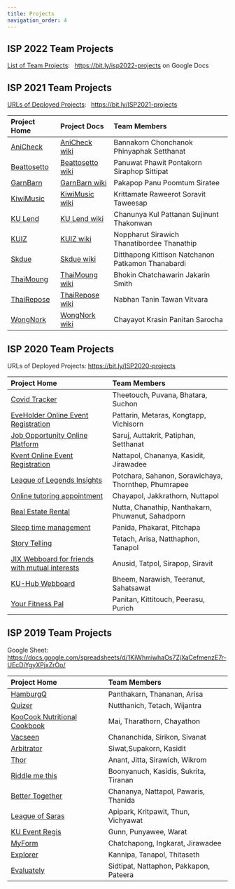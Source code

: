 ```yaml
---
title: Projects
navigation_order: 4
---
```


## ISP 2022 Team Projects

[List of Team Projects](https://bit.ly/isp2022-projects):&ensp; <https://bit.ly/isp2022-projects> on Google Docs

## ISP 2021 Team Projects

[URLs of Deployed Projects](https://docs.google.com/spreadsheets/d/1lXzCIazaBSW-odog9lK-atoi80WIhqFKrsEpEc-0uIc/edit):&ensp; <https://bit.ly/ISP2021-projects> 

| Project Home   | Project Docs     | Team Members    |
|:---------------|:-----------------|:----------------|
| [AniCheck](https://github.com/Ing140943/anicheck) | [AniCheck wiki][] | Bannakorn  Chonchanok  Phinyaphak  Setthanat  |
| [Beattosetto](https://github.com/beattosetto/beattosetto) | [Beattosetto wiki][] | Panuwat  Phawit   Pontakorn  Siraphop   Sittipat|
| [GarnBarn](https://github.com/GarnBarn) | [GarnBarn wiki][] | Pakapop  Panu  Poomtum  Siratee  |
| [KiwiMusic](https://github.com/SoravitPete/KiwiMusic) | [KiwiMusic wiki][] | Krittamate  Raweerot  Soravit  Taweesap  |
| [KU Lend](https://github.com/ChanunyaO/KU-Lend.git) | [KU Lend wiki][] | Chanunya  Kul  Pattanan  Sujinunt  Thakonwan|
| [KUIZ](https://github.com/ParnThanatibordee/KUIZ) | [KUIZ wiki][] | Noppharut  Sirawich  Thanatibordee  Thanathip  |
| [Skdue](https://github.com/patkamon/skdue) | [Skdue wiki][] | Ditthapong  Kittison  Natchanon  Patkamon  Thanabardi|
| [ThaiMoung](https://github.com/Jakarin-Jojo/ThaiMoung) | [ThaiMoung wiki][] | Bhokin  Chatchawarin  Jakarin  Smith  |
| [ThaiRepose](https://github.com/ThaiRepose/thairepose) | [ThaiRepose wiki][] | Nabhan  Tanin  Tawan  Vitvara  |
| [WongNork](https://github.com/WongNork/wongnork) | [WongNork wiki][] | Chayayot  Krasin  Panitan  Sarocha  |

[AniCheck wiki]: https://github.com/Ing140943/anicheck/wiki
[Beattosetto wiki]: https://github.com/beattosetto/beattosetto/wiki
[GarnBarn wiki]: https://garnbarn.github.io/garnbarn-frontend/
[KiwiMusic wiki]: https://github.com/SoravitPete/KiwiMusic/wiki
[KU Lend wiki]: https://github.com/ChanunyaO/KU-Lend/wiki
[KUIZ wiki]: https://github.com/ParnThanatibordee/KUIZ/wiki
[SKdue wiki]: https://github.com/patkamon/skdue/wiki
[ThaiMoung wiki]: https://github.com/Jakarin-Jojo/ThaiMoung/wiki
[ThaiRepose wiki]: https://github.com/ThaiRepose/thairepose/wiki
[Wongnork wiki]: https://github.com/WongNork/wongnork/wiki


## ISP 2020 Team Projects

URLs of Deployed Projects: <https://bit.ly/ISP2020-projects>

| Project Home | Team Members   | 
|:-------------|:---------------|
| [Covid Tracker](https://github.com/lisbono2001/Covid19-Tracker) | Theetouch, Puvana, Bhatara, Suchon  |
| [EveHolder Online Event Registration](https://github.com/EveGroup/EveHolder) | Pattarin, Metaras, Kongtapp, Vichisorn |
| [Job Opportunity Online Platform](https://github.com/Jomsaruj/DEK-COM) | Saruj, Auttakrit, Patiphan, Setthanat |
| [Kvent Online Event Registration](https://github.com/bleachjade/Kvent) | Nattapol, Chananya, Kasidit, Jirawadee |
| [League of Legends Insights](https://github.com/Sahanon-P/Noxus-Project) | Potchara, Sahanon, Sorawichaya, Thornthep, Phumrapee |
| [Online tutoring appointment](https://github.com/Bouncyyahomie/TEWMA-project) | Chayapol, Jakkrathorn, Nuttapol |
| [Real Estate Rental](https://github.com/ZEZAY/real-estate-rental) | Nutta, Chanathip, Nanthakarn, Phuwanut, Sahadporn  |
| [Sleep time management](https://github.com/PitchapaSaelim/Have-A-Night-Day) | Panida, Phakarat, Pitchapa  |
| [Story Telling](https://github.com/kidstylex/TELLING) | Tetach, Arisa, Natthaphon, Tanapol |
| [JIX Webboard for friends with mutual interests](https://github.com/jix-666/jix) | Anusid, Tatpol, Sirapop, Siravit |
| [KU-Hub Webboard](https://github.com/NarawishS/ku-hub) | Bheem, Narawish, Teeranut, Sahatsawat |
| [Your Fitness Pal](https://github.com/kinkinkinxd/YourFitnessPal) | Panitan, Kittitouch, Peerasu, Purich |

## ISP 2019 Team Projects

Google Sheet: <https://docs.google.com/spreadsheets/d/1KiWhmiwhaOs7ZjXaCefmenzE7r-UEcDiYgyXPjxZrOo/>

| Project Home | Team Members   | 
|:-------------|:---------------|
| [HamburgQ](https://github.com/kidstylex/HamburgQ) | Panthakarn, Thananan, Arisa |
| [Quizer](https://github.com/NutthanichN/Quizer) | Nutthanich, Tetach, Wijantra |
| [KooCook Nutritional Cookbook](https://github.com/KooCook/koocook-dj/tree/dev) | Mai, Tharathorn, Chayathon  |
| [Vacseen](https://github.com/llleyelll/vacseen) | Chananchida, Sirikon, Sivanat |
| [Arbitrator](https://github.com/Winternight9/Arbitrator/tree/develop) | Siwat,Supakorn, Kasidit |
| [Thor](https://github.com/magmagcup/Thor/tree/develop) | Anant, Jitta, Sirawich, Wikrom |
| [Riddle me this](https://github.com/KasidisGit/riddle-me-this) | Boonyanuch, Kasidis, Sukrita, Tiranan |
| [Better Together](https://github.com/bameethanida/BetterTogether) | Chananya, Nattapol, Pawaris, Thanida |
| [League of Saras](https://github.com/Klan300/league_of_saras) | Apipark, Kritpawit, Thun, Vichyawat |
| [KU Event Regis](https://github.com/PunyaweeSrithongkerd/KU-Event-Regis) | Gunn, Punyawee, Warat |
| [MyForm](https://github.com/ChatchapongC/myform) | Chatchapong, Ingkarat, Jirawadee |
| [Explorer](https://github.com/firstknp/Explorer) | Kannipa, Tanapol, Thitaseth |
| [Evaluately](https://github.com/mmookptr/evaluately) | Sidtipat, Nattaphon, Pakkapon, Pateera |


[HamburgQ]: https://github.com/kidstylex/HamburgQ
[Quizer]: https://github.com/NutthanichN/Quizer
[KooCook]: https://github.com/KooCook/koocook-dj/tree/dev
[Vacseen]: https://github.com/llleyelll/vacseen
[Arbitrator]: https://github.com/Winternight9/Arbitrator/tree/develop
[Thor]: https://github.com/magmagcup/Thor/tree/develop
[Riddle-me-this]: https://github.com/KasidisGit/riddle-me-this
[BetterTogether]: https://github.com/bameethanida/BetterTogether
[League-of-Saras]: https://github.com/Klan300/league_of_saras
[KU-Event-Regis]: https://github.com/PunyaweeSrithongkerd/KU-Event-Regis
[MyForm]: https://github.com/ChatchapongC/myform
[Explorer]: https://github.com/firstknp/Explorer
[Evaluately]: https://github.com/mmookptr/evaluately
